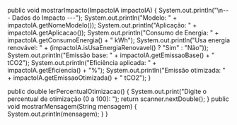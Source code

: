 public void mostrarImpacto(ImpactoIA impactoIA) {
        System.out.println("\n--- Dados do Impacto ---");
        System.out.println("Modelo: " + impactoIA.getNomeModelo());
        System.out.println("Aplicação: " + impactoIA.getAplicacao());
        System.out.println("Consumo de Energia: " + impactoIA.getConsumoEnergia() + " kWh");
        System.out.println("Usa energia renovável: " + (impactoIA.isUsaEnergiaRenovavel() ? "Sim" : "Não"));
        System.out.println("Emissão base: " + impactoIA.getEmissaoBase() + " tCO2");
        System.out.println("Eficiência aplicada: " + impactoIA.getEficiencia() + "%");
        System.out.println("Emissão otimizada: " + impactoIA.getEmissaoOtimizada() + " tCO2");
   }

 public double lerPercentualOtimizacao() {
        System.out.print("Digite o percentual de otimização (0 a 100): ");
        return scanner.nextDouble();
    }
    public void mostrarMensagem(String mensagem) {
        System.out.println(mensagem);
    }
}
